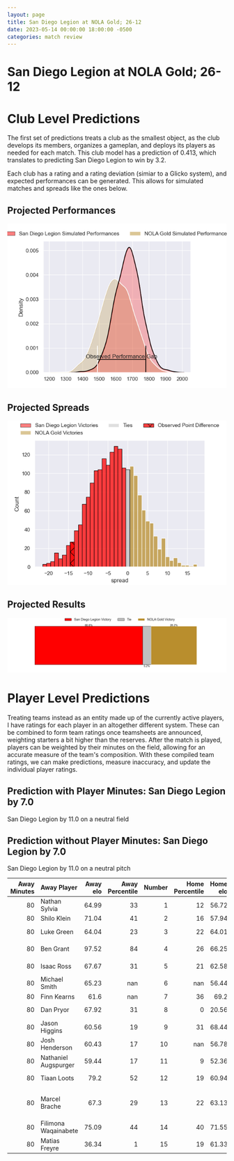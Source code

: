 ```yaml
---  
layout: page  
title: San Diego Legion at NOLA Gold; 26-12  
date: 2023-05-14 00:00:00 18:00:00 -0500  
categories: match review  
---
```

# San Diego Legion at NOLA Gold; 26-12

# Club Level Predictions


The first set of predictions treats a club as the smallest object, as the club develops its members, organizes a gameplan, and deploys its players as needed for each match. This club model has a prediction of 0.413, which translates to predicting San Diego Legion to win by 3.2.

Each club has a rating and a rating deviation (simiar to a Glicko system), and expected performances can be generated. This allows for simulated matches and spreads like the ones below.
## Projected Performances


![Projected Performances](plots/performances_2023-05-14-NOLAGold-SanDiegoLegion.png)
## Projected Spreads


![Projected Spreads](plots/spreads_2023-05-14-NOLAGold-SanDiegoLegion.png)
## Projected Results


![Projected Results](plots/resultbar_2023-05-14-NOLAGold-SanDiegoLegion.png)
# Player Level Predictions


Treating teams instead as an entity made up of the currently active players, I have ratings for each player in an altogether different system. These can be combined to form team ratings once teamsheets are announced, weighting starters a bit higher than the reserves. After the match is played, players can be weighted by their minutes on the field, allowing for an accurate measure of the team's composition. With these compiled team ratings, we can make predictions, measure inaccuracy, and update the individual player ratings.
## Prediction with Player Minutes: San Diego Legion by 7.0


San Diego Legion by 11.0 on a neutral field
## Prediction without Player Minutes: San Diego Legion by 7.0


San Diego Legion by 11.0 on a neutral pitch



|   Away Minutes | Away Player          |   Away elo |   Away Percentile |   Number |   Home Percentile |   Home elo | Home Player                              |   Home Minutes |
|---------------:|:---------------------|-----------:|------------------:|---------:|------------------:|-----------:|:-----------------------------------------|---------------:|
|             80 | Nathan Sylvia        |      64.99 |                33 |        1 |                12 |      56.72 | Jarred Adams                             |             80 |
|             80 | Shilo Klein          |      71.04 |                41 |        2 |                16 |      57.94 | Eric Howard                              |             80 |
|             80 | Luke Green           |      64.04 |                23 |        3 |                22 |      64.01 | Sean Bradley Paranihi                    |             80 |
|             80 | Ben Grant            |      97.52 |                84 |        4 |                26 |      66.25 | Cameron Dolan                            |             80 |
|             80 | Isaac Ross           |      67.67 |                31 |        5 |                21 |      62.58 | Will Waguespack                          |             80 |
|             80 | Michael Smith        |      65.23 |               nan |        6 |               nan |      56.44 | Alex Lopeti                              |             80 |
|             80 | Finn Kearns          |      61.6  |               nan |        7 |                36 |      69.2  | Malcolm May                              |             80 |
|             80 | Dan Pryor            |      67.92 |                31 |        8 |                 0 |      20.56 | Moni Tonga'uiha                          |             80 |
|             80 | Jason Higgins        |      60.56 |                19 |        9 |                31 |      68.44 | Luke Campbell                            |             80 |
|             80 | Josh Henderson       |      60.43 |                17 |       10 |               nan |      56.78 | Reece Botha                              |             80 |
|             80 | Nathaniel Augspurger |      59.44 |                17 |       11 |                 9 |      52.36 | Ross Depperschmidt                       |             80 |
|             80 | Tiaan Loots          |      79.2  |                52 |       12 |                19 |      60.94 | Jordan Jackson-Hope                      |             80 |
|             80 | Marcel Brache        |      67.3  |                29 |       13 |                22 |      63.13 | Philippus Jacobus Snyman (JP) du Plessis |             80 |
|             80 | Filimona Waqainabete |      75.09 |                44 |       14 |                40 |      71.55 | Harley Wheeler                           |             80 |
|             80 | Matias Freyre        |      36.34 |                 1 |       15 |                19 |      61.33 | Jordan Trainor                           |             80 |

